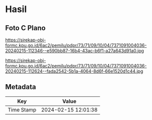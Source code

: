 # Hasil

## Foto C Plano

https://sirekap-obj-formc.kpu.go.id/6ac2/pemilu/pdpr/73/71/09/10/04/7371091004036-20240215-112346--e590bb87-16b4-43ac-b6f1-a27a643d91a0.jpg

https://sirekap-obj-formc.kpu.go.id/6ac2/pemilu/pdpr/73/71/09/10/04/7371091004036-20240215-112624--fada2542-5b1a-4064-8d6f-66e1520d1c44.jpg


## Metadata

| Key        | Value               |
| ---------- | ------------------- |
| Time Stamp | 2024-02-15 12:01:38 |



